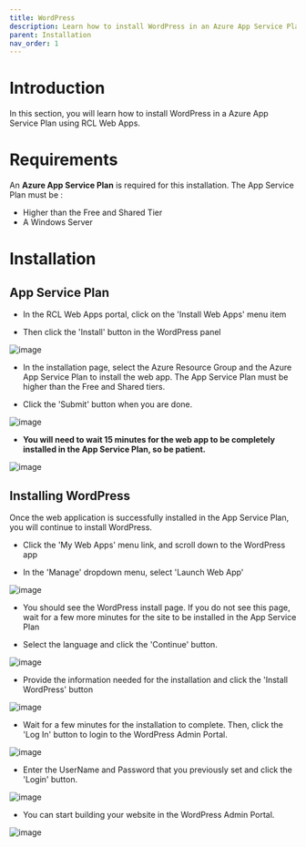 ```yaml
---
title: WordPress
description: Learn how to install WordPress in an Azure App Service Plan using RCL Web Apps
parent: Installation
nav_order: 1
---
```


# Introduction

In this section, you will learn how to install WordPress in a Azure App Service Plan using RCL Web Apps.

# Requirements

An **Azure App Service Plan** is required for this installation. The App Service Plan must be :

- Higher than the Free and Shared Tier
- A Windows Server

# Installation

## App Service Plan

- In the RCL Web Apps portal, click on the 'Install Web Apps' menu item

- Then click the 'Install' button in the WordPress panel

![image](../images/installation/wordpress-install.PNG)

- In the installation page, select the Azure Resource Group and the Azure App Service Plan to install the web app. The App Service Plan must be higher than the Free and Shared tiers.

- Click the 'Submit' button when you are done.

![image](../images/installation/webapp-install.PNG)

- **You will need to wait 15 minutes for the web app to be completely installed in the App Service Plan, so be patient.**

![image](../images/installation/operation-submitted.PNG)

## Installing WordPress

Once the web application is successfully installed in the App Service Plan, you will continue to install WordPress.

- Click the 'My Web Apps' menu link, and scroll down to the WordPress app

- In the 'Manage' dropdown menu, select 'Launch Web App'

![image](../images/installation/wordpress-manage.PNG)

- You should see the WordPress install page. If you do not see this page, wait for a few more minutes for the site to be installed in the App Service Plan

- Select the language and click the 'Continue' button.

![image](../images/installation/wordpress-install-lang.PNG)

- Provide the information needed for the installation and click the 'Install WordPress' button

![image](../images/installation/wordpress-install-info.PNG)

- Wait for a few minutes for the installation to complete. Then, click the 'Log In' button to login to the WordPress Admin Portal.

![image](../images/installation/wordpress-install-login.PNG)

- Enter the UserName and Password that you previously set and click the 'Login' button.

![image](../images/installation/wordpress-install-login2.PNG)

- You can start building your website in the WordPress Admin Portal.

![image](../images/installation/wordpress-admin-portal.PNG)




